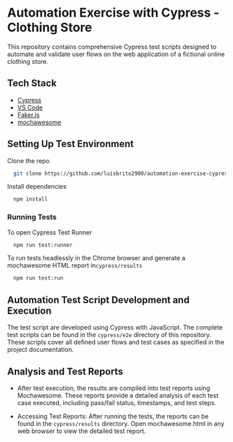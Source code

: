 # Automation Exercise with Cypress - Clothing Store

This repository contains comprehensive Cypress test scripts designed to automate and validate user flows on the web application of a fictional online clothing store.

## Tech Stack

- [Cypress](https://www.cypress.io/)
- [VS Code](https://code.visualstudio.com/)
- [Faker.js](https://fakerjs.dev/)
- [mochawesome](https://www.npmjs.com/package/mochawesome-report-generator)

## Setting Up Test Environment

Clone the repo

```bash
  git clone https://github.com/luisbrito2900/automation-exercise-cypress
```

Install dependencies

```bash
  npm install
```

### Running Tests

To open Cypress Test Runner

```bash
  npm run test:runner
```

To run tests headlessly in the Chrome browser and generate a mochawesome HTML report in`cypress/results`

```bash
  npm run test:run
```

## Automation Test Script Development and Execution

The test script are developed using Cypress with JavaScript. The complete test scripts can be found in the `cypress/e2e` directory of this repository. These scripts cover all defined user flows and test cases as specified in the project documentation.

## Analysis and Test Reports

- After test execution, the results are compiled into test reports using Mochawesome. These reports provide a detailed analysis of each test case executed, including pass/fail status, timestamps, and test steps.

- Accessing Test Reports: After running the tests, the reports can be found in the `cypress/results` directory. Open mochawesome.html in any web browser to view the detailed test report.

